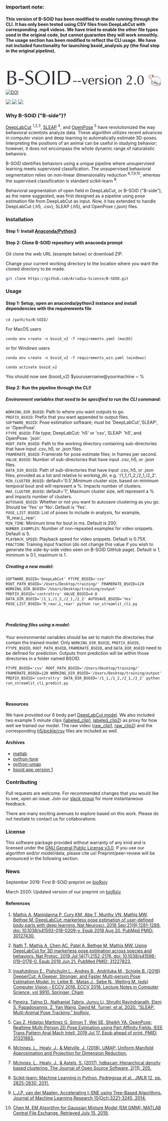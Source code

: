 ### Important note: 
#### This version of B-SOiD has been modified to enable running through the CLI. It has only been tested using CSV files from DeepLabCut with corresponding .mp4 videos. We have tried to enable the other file types used in the original code, but cannot guarantee they will work smoothly. The usage section has been modified to reflect the CLI usage. We have not included functionality for launching bsoid_analysis.py (the final step in the original pipeline).
<br>

![B-SOiD flowchart](demo/appv2_files/bsoid_version2.png)
[![DOI](https://zenodo.org/badge/196603884.svg)](https://zenodo.org/badge/latestdoi/196603884)

![](demo/appv2_files/bsoid_mouse_openfield1.gif)
![](demo/appv2_files/bsoid_mouse_openfield2.gif)
![](demo/appv2_files/bsoid_exercise.gif)

### Why B-SOiD ("B-side")?
[DeepLabCut](https://github.com/AlexEMG/DeepLabCut) <sup>1,2,3</sup>, 
[SLEAP](https://github.com/murthylab/sleap) <sup>4</sup>, and 
[OpenPose](https://github.com/CMU-Perceptual-Computing-Lab/openpose) <sup>5</sup> 
have revolutionized the way behavioral scientists analyze data. 
These algorithm utilizes recent advances in computer vision and deep learning to automatically estimate 3D-poses. 
Interpreting the positions of an animal can be useful in studying behavior; 
however, it does not encompass the whole dynamic range of naturalistic behaviors. 

B-SOiD identifies behaviors using a unique pipeline where unsupervised learning meets supervised classification. 
The unsupervised behavioral segmentation relies on non-linear dimensionality reduction <sup>6,7,9,10</sup>, 
whereas the supervised classification is standard scikit-learn <sup>8</sup>.

Behavioral segmentation of open field in DeepLabCut, or B-SOiD ("B-side"), as the name suggested,
 was first designed as a pipeline using pose estimation file from DeepLabCut as input. Now, it has extended to handle 
DeepLabCut (.h5, .csv), SLEAP (.h5), and OpenPose (.json) files.

### Installation

#### Step 1: Install [Anaconda/Python3](https://www.anaconda.com/)

#### Step 2: Clone B-SOID repository with anaconda prompt

Git clone the web URL (example below) or download ZIP. 

Change your current working directory to the location where you want the cloned directory to be made.
```bash
git clone https://github.com/Arcadia-Science/B-SOID.git
```

### Usage
#### Step 1: Setup, open an anaconda/python3 instance and install dependencies with the requirements file
```
cd /path/to/B-SOID/
```

For MacOS users
```
conda env create -n bsoid_v2 -f requirements.yaml (macOS)
```

or for Windows users

```
conda env create -n bsoid_v2 -f requirements_win.yaml (windows) 
```

```
conda activate bsoid_v2
```

You should now see (bsoid_v2) $yourusername@yourmachine ~ %

#### Step 2: Run the pipeline through the CLI!
##### Environment variables that need to be specified to run the CLI command:

`WORKING_DIR_BSOID`: Path to where you want outputs to go.<br>
`PREFIX_BSOID`: Prefix that you want appended to output files.<br>
`SOFTWARE_BSOID`: Pose estimation software; must be 'DeepLabCut','SLEAP', or 'OpenPose'.<br>
`FTYPE_BSOID`: File type; DeepLabCut: 'h5' or 'csv', SLEAP: 'h5', and OpenPose: 'json'.<br>
`ROOT_PATH_BSOID`: Path to the working directory containing sub-directories that have input .csv,.h5, or .json files.<br>
`FRAMERATE_BSOID`: Framerate for pose estimate files; in frames per second.<br>
`VALUE_BSOID`: Number of sub-directories that have input .csv,.h5, or .json files.<br>
`DATA_DIR_BSOID`: Path of sub-directories that have input .csv,.h5, or .json files; provided as a list and relative to working_dir, e.g. '/1_1,/1_2,/2_1,/2_2'.<br>
`MIN_CLUSTER_BSOID`: default='0.5',Minimum cluster size, based on minimum temporal bout and will represent a %. Impacts number of clusters.<br>
`MAX_CLUSTER_BSOID`: default='1', Maximum cluster size, will represent a % and impacts number of clusters.<br>
`AUTOSAVE_BSOID`: Whether or not you want to autosave clustering as you go. Should be 'Yes' or 'No'. Default is 'Yes'.<br>
`POSE_LIST_BSOID`: List of poses to include in analysis, for example, 'R_rear,L_rear'.<br>
`MIN_TIME`: Minimum time for bout in ms. Default is 200.<br>
`NUMBER_EXAMPLES`: Number of non-repeated examples for video snippets. Default is 5.<br>
`PLAYBACK_SPEED`: Playback speed for video snippets. Default is 0.75X.<br>
`FRACTION`: Training input fraction (do not change this value if you wish to generate the side-by-side video seen on B-SOiD GitHub page). Default is 1, minimum is 0.1, maximum is 1.<br>

##### Creating a new model:
```
SOFTWARE_BSOID='DeepLabCut' FTYPE_BSOID='csv' ROOT_PATH_BSOID='/Users/Desktop/training/' FRAMERATE_BSOID=120 WORKING_DIR_BSOID='/Users/Desktop/training/output' PREFIX_BSOID='controltry' VALUE_BSOID=4.0 DATA_DIR_BSOID='/1_1,/1_2,/2_1,/2_2' AUTOSAVE_BSOID='Yes' POSE_LIST_BSOID='R_rear,L_rear' python run_streamlit_cli.py
```
<br>

##### Predicting files using a model:

Your environmental variables should be set to match the directories that contain the trained model. Only `WORKING_DIR_BSOID`, `PREFIX_BSOID`, `FTYPE_BSOID`, `ROOT_PATH_BSOID`, `FRAMERATE_BSOID`, and `DATA_DIR_BSOID` need to be defined for prediction. Outputs from prediction will be within those directories in a folder named BSOID.

```
FTYPE_BSOID='csv' ROOT_PATH_BSOID='/Users/Desktop/training/' FRAMERATE_BSOID=120 WORKING_DIR_BSOID='/Users/Desktop/training/output' PREFIX_BSOID='controltry' DATA_DIR_BSOID='/1_1,/1_2,/2_1,/2_2' python run_streamlit_cli_predict.py
```
<br>

#### Resources
We have provided our 6 body part [DeepLabCut model](yttri-bottomup_dlc-model/dlc-models/). 
We also included two example 5 minute clips 
([labeled_clip1](yttri-bottomup_dlc-model/examples/raw_clip1DLC_resnet50_OpenFieldHighResApr8shuffle1_1030000_labeled.mp4),
[labeled_clip2](yttri-bottomup_dlc-model/examples/raw_clip2DLC_resnet50_OpenFieldHighResApr8shuffle1_1030000_labeled.mp4)) 
as proxy for how well we trained our model.
The raw video
([raw_clip1](yttri-bottomup_dlc-model/examples/raw_clip1.mp4),
[raw_clip2](yttri-bottomup_dlc-model/examples/raw_clip2.mp4)) 
and the corresponding [h5/pickle/csv](yttri-bottomup_dlc-model/examples/) files are included as well.



#### Archives 
* [matlab](docs/matlab_tutorial.md)
* [python-tsne](docs/python3_tutorial.md)
* [python-umap](docs/bsoid_umap_tutorial.md)
* [bsoid app version 1](docs/bsoid_app_init.md)

### Contributing

Pull requests are welcome. For recommended changes that you would like to see, open an issue. 
Join our [slack group](https://join.slack.com/t/b-soid/shared_invite/zt-dksalgqu-Eix8ZVYYFVVFULUhMJfvlw) 
for more instantaneous feedback.

There are many exciting avenues to explore based on this work. 
Please do not hesitate to contact us for collaborations.

### License

This software package provided without warranty of any kind and is licensed under the [GNU General Public License v3.0](https://choosealicense.com/licenses/gpl-3.0/). 
If you use our algorithm and/or model/data, please cite us! Preprint/peer-review will be announced in the following section. 

### News
September 2019: First B-SOiD preprint on [bioRxiv](https://www.biorxiv.org/content/10.1101/770271v1) 

March 2020: Updated version of our preprint on [bioRxiv](https://www.biorxiv.org/content/10.1101/770271v2)

#### References
1. [Mathis A, Mamidanna P, Cury KM, Abe T, Murthy VN, Mathis MW, Bethge M. DeepLabCut: markerless pose estimation of user-defined body parts with deep learning. Nat Neurosci. 2018 Sep;21(9):1281-1289. doi: 10.1038/s41593-018-0209-y. Epub 2018 Aug 20. PubMed PMID: 30127430.](https://www.nature.com/articles/s41593-018-0209-y)

2. [Nath T, Mathis A, Chen AC, Patel A, Bethge M, Mathis MW. Using DeepLabCut for 3D markerless pose estimation across species and behaviors. Nat Protoc. 2019 Jul;14(7):2152-2176. doi: 10.1038/s41596-019-0176-0. Epub 2019 Jun 21. PubMed PMID: 31227823.](https://doi.org/10.1038/s41596-019-0176-0)

3. [Insafutdinov E., Pishchulin L., Andres B., Andriluka M., Schiele B. (2016) DeeperCut: A Deeper, Stronger, and Faster Multi-person Pose Estimation Model. In: Leibe B., Matas J., Sebe N., Welling M. (eds) Computer Vision – ECCV 2016. ECCV 2016. Lecture Notes in Computer Science, vol 9910. Springer, Cham](http://arxiv.org/abs/1605.03170)

4. [Pereira, Talmo D., Nathaniel Tabris, Junyu Li, Shruthi Ravindranath, Eleni S. Papadoyannis, Z. Yan Wang, David M. Turner, et al. 2020. “SLEAP: Multi-Animal Pose Tracking.” bioRxiv.](https://doi.org/10.1101/2020.08.31.276246)

5. [Cao Z, Hidalgo Martinez G, Simon T, Wei SE, Sheikh YA. OpenPose: Realtime Multi-Person 2D Pose Estimation using Part Affinity Fields. IEEE Trans Pattern Anal Mach Intell. 2019 Jul 17. Epub ahead of print. PMID: 31331883.](https://doi.org/10.1109/TPAMI.2019.2929257). 

6. [McInnes, L., Healy, J., & Melville, J. (2018). UMAP: Uniform Manifold Approximation and Projection for Dimension Reduction.](http://arxiv.org/abs/1802.03426)

7. [McInnes, L., Healy, J., & Astels, S. (2017). hdbscan: Hierarchical density based clustering. The Journal of Open Source Software, 2(11), 205.](https://doi.org/10.21105/joss.00205)

8. [Scikit-learn: Machine Learning in Python, Pedregosa et al., JMLR 12, pp. 2825-2830, 2011.](http://www.jmlr.org/papers/volume12/pedregosa11a/pedregosa11a.pdf)

9. [L.J.P. van der Maaten. Accelerating t-SNE using Tree-Based Algorithms. Journal of Machine Learning Research 15(Oct):3221-3245, 2014.](https://lvdmaaten.github.io/publications/papers/JMLR_2014.pdf)

10. [Chen M. EM Algorithm for Gaussian Mixture Model (EM GMM). MATLAB Central File Exchange. Retrieved July 15, 2019.](https://www.mathworks.com/matlabcentral/fileexchange/26184-em-algorithm-for-gaussian-mixture-model-em-gmm)


